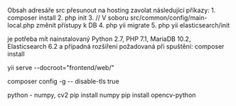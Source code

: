 Obsah adresáře src přesunout na hosting zavolat následující příkazy:
	1. composer install
	2. php init
	3. // V soboru src/common/config/main-local.php změnit přístupy k DB
	4. php yii migrate
	5. php yii elasticsearch/init

je potřeba mít nainstalovaný Python 2.7, PHP 7.1, MariaDB 10.2, Elasticsearch 6.2 a případná rozšíření požadovaná při spuštění: composer install

yii serve --docroot="frontend/web/"


composer config -g -- disable-tls true

python - numpy, cv2
pip install numpy
pip install opencv-python